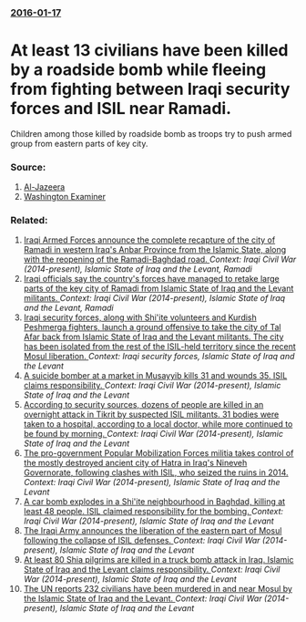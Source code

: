 ### [2016-01-17](/news/2016/01/17/index.md)

# At least 13 civilians have been killed by a roadside bomb while fleeing from fighting between Iraqi security forces and ISIL near Ramadi. 

Children among those killed by roadside bomb as troops try to push armed group from eastern parts of key city.


### Source:

1. [Al-Jazeera](http://www.aljazeera.com/news/2016/01/iraq-civilians-killed-fleeing-isil-clashes-ramadi-160117133953656.html)
2. [Washington Examiner](http://www.washingtonexaminer.com/three-americans-missing-feared-kidnapped-in-iraq/article/2580748)

### Related:

1. [Iraqi Armed Forces announce the complete recapture of the city of Ramadi in  western Iraq's Anbar Province  from the Islamic State, along with the reopening of the Ramadi-Baghdad road. ](/news/2016/02/9/iraqi-armed-forces-announce-the-complete-recapture-of-the-city-of-ramadi-in-western-iraq-s-anbar-province-from-the-islamic-state-along-wi.md) _Context: Iraqi Civil War (2014-present), Islamic State of Iraq and the Levant, Ramadi_
2. [Iraqi officials say the country's forces have managed to retake large parts of the key city of Ramadi from Islamic State of Iraq and the Levant militants. ](/news/2015/12/8/iraqi-officials-say-the-country-s-forces-have-managed-to-retake-large-parts-of-the-key-city-of-ramadi-from-islamic-state-of-iraq-and-the-lev.md) _Context: Iraqi Civil War (2014-present), Islamic State of Iraq and the Levant, Ramadi_
3. [Iraqi security forces, along with Shi'ite volunteers and Kurdish Peshmerga fighters,  launch a ground offensive to take the city of Tal Afar back from Islamic State of Iraq and the Levant militants. The city has been isolated from the rest of the ISIL-held territory since the recent Mosul liberation. ](/news/2017/08/20/iraqi-security-forces-along-with-shi-ite-volunteers-and-kurdish-peshmerga-fighters-launch-a-ground-offensive-to-take-the-city-of-tal-afar.md) _Context: Iraqi security forces, Islamic State of Iraq and the Levant_
4. [A suicide bomber at a market in Musayyib kills 31 and wounds 35. ISIL claims responsibility. ](/news/2017/06/9/a-suicide-bomber-at-a-market-in-musayyib-kills-31-and-wounds-35-isil-claims-responsibility.md) _Context: Iraqi Civil War (2014-present), Islamic State of Iraq and the Levant_
5. [According to security sources, dozens of people are killed in an overnight attack in Tikrit by suspected ISIL militants. 31 bodies were taken to a hospital, according to a local doctor, while more continued to be found by morning. ](/news/2017/04/5/according-to-security-sources-dozens-of-people-are-killed-in-an-overnight-attack-in-tikrit-by-suspected-isil-militants-31-bodies-were-take.md) _Context: Iraqi Civil War (2014-present), Islamic State of Iraq and the Levant_
6. [The pro-government Popular Mobilization Forces militia takes control of the mostly destroyed ancient city of Hatra in Iraq's Nineveh Governorate, following clashes with ISIL, who seized the ruins in 2014. ](/news/2017/04/26/the-pro-government-popular-mobilization-forces-militia-takes-control-of-the-mostly-destroyed-ancient-city-of-hatra-in-iraq-s-nineveh-governo.md) _Context: Iraqi Civil War (2014-present), Islamic State of Iraq and the Levant_
7. [A car bomb explodes in a Shi'ite neighbourhood in Baghdad, killing at least 48 people. ISIL claimed responsibility for the bombing. ](/news/2017/02/16/a-car-bomb-explodes-in-a-shi-ite-neighbourhood-in-baghdad-killing-at-least-48-people-isil-claimed-responsibility-for-the-bombing.md) _Context: Iraqi Civil War (2014-present), Islamic State of Iraq and the Levant_
8. [The Iraqi Army announces the liberation of the eastern part of Mosul following the collapse of ISIL defenses. ](/news/2017/01/18/the-iraqi-army-announces-the-liberation-of-the-eastern-part-of-mosul-following-the-collapse-of-isil-defenses.md) _Context: Iraqi Civil War (2014-present), Islamic State of Iraq and the Levant_
9. [At least 80 Shia pilgrims are killed in a truck bomb attack in Iraq. Islamic State of Iraq and the Levant claims responsibility. ](/news/2016/11/24/at-least-80-shia-pilgrims-are-killed-in-a-truck-bomb-attack-in-iraq-islamic-state-of-iraq-and-the-levant-claims-responsibility.md) _Context: Iraqi Civil War (2014-present), Islamic State of Iraq and the Levant_
10. [   The UN reports 232 civilians have been murdered in and near Mosul by the Islamic State of Iraq and the Levant. ](/news/2016/10/28/the-un-reports-232-civilians-have-been-murdered-in-and-near-mosul-by-the-islamic-state-of-iraq-and-the-levant.md) _Context: Iraqi Civil War (2014-present), Islamic State of Iraq and the Levant_

